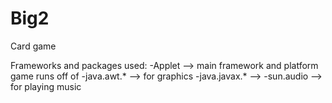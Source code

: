 # Big2
Card game

Frameworks and packages used:
-Applet --> main framework and platform game runs off of
-java.awt.* --> for graphics
-java.javax.* --> 
-sun.audio --> for playing music

